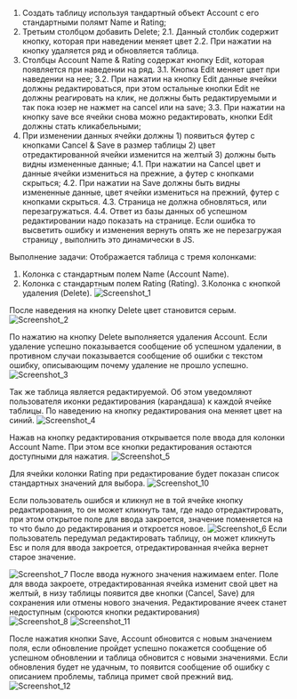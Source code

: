 1.	Создать таблицу используя тандартный объект Account с его стандартными полямт Name и Rating; 
2.	Третьим столбцом добавить Delete;
  2.1.	Данный столбик содержит кнопку, которая при наведении меняет цвет
  2.2.	При нажатии на кнопку удаляется ряд и обновляется таблица.
3.	Столбцы Account Name & Rating содержат кнопку Edit, которая появляется при наведении на ряд. 
  3.1.	Кнопка Edit меняет цвет при наведении на нее;
  3.2.	При нажатии на кнопку Edit данные ячейки должны редактироваться, при этом остальные кнопки Edit не должны реагировать на клик, не должны быть редактируемыми и так пока юзер не нажмет на cancel или на save;
  3.3.	При нажатии на кнопку save все ячейки снова можно редактировать, кнопки Edit должны стать кликабельными;
4.	При изменении данных ячейки должны 1) появиться футер с кнопками Cancel & Save в размер таблицы 2) цвет отредактированной ячейки изменится на желтый 3) должны быть видны измененные данные;
  4.1.	При нажатии на Cancel цвет и данные ячейки измениться на прежние, а футер с кнопками скрыться;
  4.2.	При нажатии на Save должны быть видны измененные данные, цвет ячейки измениться на прежний, футер с кнопками скрыться.
  4.3.	Страница не должна обновляться, или перезагружаться.
  4.4.	Ответ из базы данных об успешном редактировании надо показать на странице. Если ошибка то высветить ошибку и изменения вернуть опять же не перезагружая страницу , выполнить это динамически в JS.

Выполнение задачи:
Отображается таблица с тремя колонками:
1. Колонка с стандартным полем Name (Account Name). 
2. Колонка с стандартным полем Rating (Rating). 
3.Колонка с кнопкой удаления (Delete). 
![Screenshot_1](https://user-images.githubusercontent.com/84872903/134809332-9c3f0767-c417-4b72-a2e9-4f174613a606.png)

После наведения на кнопку Delete цвет становится серым. 
![Screenshot_2](https://user-images.githubusercontent.com/84872903/134809346-d67baf18-5b88-462b-b899-8e58d2c02f9c.png)

По нажатию на кнопку Delete выполняется удаления Account. Если удаление успешно показывается сообщение об успешном удалении, в противном случаи показывается сообщение об ошибки с текстом ошибку, описывающим почему удаление не прошло успешно. 
![Screenshot_3](https://user-images.githubusercontent.com/84872903/134809365-95e0c848-a92c-4dc0-9645-574e59e06ca4.png)

Так же таблица является редактируемой. Об этом уведомляют пользователя иконки редактирования (карандаша) к каждой ячейке таблицы. По наведению на кнопку редактирования она меняет цвет на синий. 
![Screenshot_4](https://user-images.githubusercontent.com/84872903/134809472-aaf80c46-51b6-4a28-ac77-d0c208e74af1.png)

Нажав на кнопку редактирования открывается поле ввода для колонки Account Name. При этом все кнопки редактирования остаются доступными для нажатия.
 ![Screenshot_5](https://user-images.githubusercontent.com/84872903/134809486-349d6d04-e7b0-49e5-848d-758a1c354684.png)
 
Для ячейки колонки Rating при редактирование будет показан список стандартных значений для выбора.
![Screenshot_10](https://user-images.githubusercontent.com/84872903/134809518-4597ca4d-5019-4ae3-81d7-fc7b75fe2ce4.png)


Если пользователь ошибся и кликнул не в той ячейке кнопку редактирования, то он может кликнуть там, где надо отредактировать, при этом открытое поле для ввода закроется, значение поменяется на то что было до редактирования и откроется новое.
![Screenshot_6](https://user-images.githubusercontent.com/84872903/134809527-92c1fc30-adee-4db4-9ce5-33b5636f3d94.png)
Если пользователь передумал редактировать таблицу, он может кликнуть Esc и поля для ввода закроется, отредактированная ячейка вернет старое значение.

![Screenshot_7](https://user-images.githubusercontent.com/84872903/134809544-579bed9d-5305-4dbe-aaa7-530894054f18.png)
После ввода нужного значения нажимаем enter. Поле для ввода закроете, отредактированная ячейка изменит свой цвет на желтый, в низу таблицы появится две кнопки (Cancel, Save) для сохранения или отмены нового значения. Редактирование ячеек станет недоступным (скроются кнопки редактирования)  
 ![Screenshot_8](https://user-images.githubusercontent.com/84872903/134809575-20f29f56-6311-4e55-becd-284ea8f5c6e0.png)
 ![Screenshot_11](https://user-images.githubusercontent.com/84872903/134809582-51525b3c-ddf4-4e85-a61a-a201dd2d8d70.png)

После нажатия кнопки Save, Account обновится с новым значением поля, если обновление пройдет успешно покажется сообщение об успешном обновлении и таблица обновится с новыми значениями. Если обновления будет не удачным, то появится сообщение об ошибку с описанием проблемы, таблица примет свой прежний вид. 
![Screenshot_12](https://user-images.githubusercontent.com/84872903/134822074-6979c401-649c-42f3-915e-c4dfb222d2a2.png)
